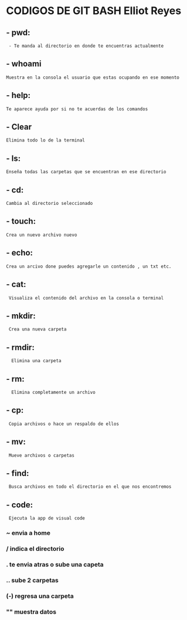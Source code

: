 # CODIGOS DE GIT BASH Elliot Reyes

## **- pwd:**
     - Te manda al directorio en donde te encuentras actualmente
       

## **- whoami**
    Muestra en la consola el usuario que estas ocupando en ese momento 

## **- help:**
    Te aparece ayuda por si no te acuerdas de los comandos

## **- Clear**
    Elimina todo lo de la terminal

## **- ls:**
    Enseña todas las carpetas que se encuentran en ese directorio

## **- cd:**
    Cambia al directorio seleccionado

## **- touch:**
    Crea un nuevo archivo nuevo

## **- echo:**
    Crea un arcivo done puedes agregarle un contenido , un txt etc.
 
 ## **- cat:**
     Visualiza el contenido del archivo en la consola o terminal 
   
 ## **- mkdir:**
     Crea una nueva carpeta

 ## **- rmdir:**
      Elimina una carpeta

 ## **- rm:** 
      Elimina completamente un archivo

 ## **- cp:**
     Copia archivos o hace un respaldo de ellos
 ## **- mv:**
     Mueve archivos o carpetas

 ## **- find:**
     Busca archivos en todo el directorio en el que nos encontremos



 ## **- code:**
     Ejecuta la app de visual code


  ### ~  envia a home
  ### / indica el directorio 
  ### . te envia atras o sube una capeta 
  ### .. sube 2 carpetas
  ### (-) regresa una carpeta
  ### ""  muestra datos

  